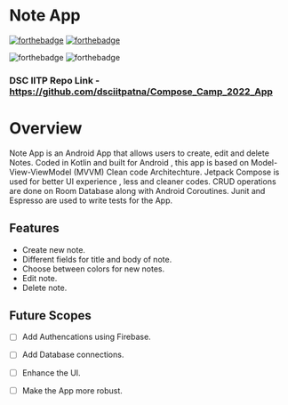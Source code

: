 # Note App

[![forthebadge](https://forthebadge.com/images/badges/built-with-love.svg)](https://forthebadge.com)
[![forthebadge](https://forthebadge.com/images/badges/built-for-android.svg)](https://forthebadge.com)

![forthebadge](https://img.shields.io/badge/Jetpack%20Compose-4285F4.svg?style=for-the-badge&logo=Jetpack-Compose&logoColor=white)
![forthebadge](https://img.shields.io/badge/Kotlin-7F52FF.svg?style=for-the-badge&logo=Kotlin&logoColor=white)

### DSC IITP Repo Link - https://github.com/dsciitpatna/Compose_Camp_2022_App

# Overview
Note App is an Android App that allows users to create, edit and delete Notes. Coded in Kotlin and built for Android , this app is based on Model-View-ViewModel (MVVM) Clean code Architechture.
Jetpack Compose is used for better UI experience , less and cleaner codes. CRUD operations are done on Room Database along with Android Coroutines. Junit and Espresso are used to write tests for the App.

## Features
* Create new note.
* Different fields for title and body of note.
* Choose between colors for new notes.
* Edit note.
* Delete note.

## Future Scopes
- [ ] Add Authencations using Firebase.
- [ ] Add Database connections.
- [ ] Enhance the UI.
- [ ] Make the App more robust.

